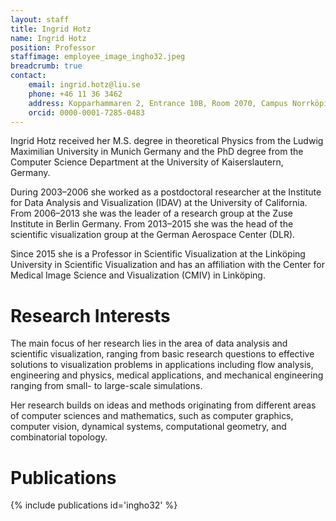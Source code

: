 ```yaml
---
layout: staff
title: Ingrid Hotz
name: Ingrid Hotz
position: Professor
staffimage: employee_image_ingho32.jpeg
breadcrumb: true
contact:
    email: ingrid.hotz@liu.se
    phone: +46 11 36 3462
    address: Kopparhammaren 2, Entrance 10B, Room 2070, Campus Norrköping
    orcid: 0000-0001-7285-0483
---
```


Ingrid Hotz received her M.S. degree in theoretical Physics from the Ludwig Maximilian University in Munich Germany and the PhD degree from the Computer Science Department at the University of Kaiserslautern, Germany.

During 2003–2006 she worked as a postdoctoral researcher at the Institute for Data Analysis and Visualization (IDAV) at the University of California. From 2006–2013 she was the leader of a research group at the Zuse Institute in Berlin Germany. From 2013–2015 she was the head of the scientific visualization group at the German Aerospace Center (DLR). 

Since 2015 she is a Professor in Scientific Visualization at the Linköping University in Scientific Visualization and has an affiliation with the Center for Medical Image Science and Visualization (CMIV) in Linköping.

# Research Interests

The main focus of her research lies in the area of data analysis and scientific visualization, ranging from basic research questions to effective solutions to visualization problems in applications including flow analysis, engineering and physics, medical applications, and mechanical engineering ranging from small- to large-scale simulations.

Her research builds on ideas and methods originating from different areas of computer sciences and mathematics, such as computer graphics, computer vision, dynamical systems, computational geometry, and combinatorial topology.

# Publications
{% include publications id='ingho32' %}
